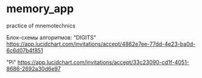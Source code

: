 # memory_app
practice of mnemotechnics

Блок-схемы алгоритмов:
"DIGITS"
https://app.lucidchart.com/invitations/accept/4862e7ee-77dd-4e23-ba0d-6c6d07b4f851

"Pi"
https://app.lucidchart.com/invitations/accept/33c23090-cd1f-4051-8686-2692a30d6e97
